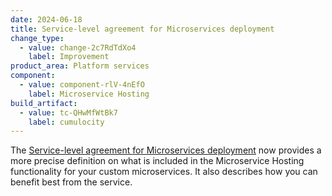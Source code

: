 ```yaml
---
date: 2024-06-18
title: Service-level agreement for Microservices deployment
change_type:
  - value: change-2c7RdTdXo4
    label: Improvement
product_area: Platform services
component:
  - value: component-rlV-4nEfO
    label: Microservice Hosting
build_artifact:
  - value: tc-QHwMfWtBk7
    label: cumulocity
---
```

The [Service-level agreement for Microservices deployment](/microservice-sdk/microservices-sla/) now provides a more precise definition on what is included in the Microservice Hosting functionality for your custom microservices. It also describes how you can benefit best from the service.
